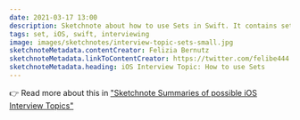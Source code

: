 ```yaml
---
date: 2021-03-17 13:00
description: Sketchnote about how to use Sets in Swift. It contains set operations, membership and differences to an Array. Sets are unordered, only contain unique values, must be hashable and have an efficient lookup in large collections.
tags: set, iOS, swift, interviewing
image: images/sketchnotes/interview-topic-sets-small.jpg
sketchnoteMetadata.contentCreator: Felizia Bernutz
sketchnoteMetadata.linkToContentCreator: https://twitter.com/felibe444
sketchnoteMetadata.heading: iOS Interview Topic: How to use Sets
---
```


👉 Read more about this in ["Sketchnote Summaries of possible iOS Interview Topics"](https://fbernutz.github.io/posts/summaries-ios-interview-topics/)
